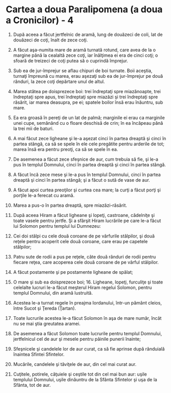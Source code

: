 # Cartea a doua Paralipomena (a doua a Cronicilor) - 4

1. După aceea a făcut jertfelnic de aramă, lung de douăzeci de coli, lat de douăzeci de coţi, înalt de zece coţi. 

2. A făcut aşa-numita mare de aramă turnată rotund, care avea de la o margine până la cealaltă zece coţi, iar înălţimea ei era de cinci coţi; o sfoară de treizeci de coţi putea să o cuprindă împrejur. 

3. Sub ea de jur-împrejur se aflau chipuri de boi turnate. Boii aceştia, turnaţi împreună cu marea, erau aşezaţi sub ea de jur-împrejur pe două rânduri, la zece coţi depărtare unul de altul. 

4. Marea stătea pe doisprezece boi: trei îndreptaţi spre miazănoapte, trei îndreptaţi spre apus, trei îndreptaţi spre miazăzi şi trei îndreptaţi spre răsărit, iar marea deasupra, pe ei; spatele boilor însă erau înăuntru, sub mare. 

5. Ea era groasă în pereţi de un lat de palmă; marginile ei erau ca marginile unei cupe, semănând cu o floare deschisă de crin; în ea încăpeau până la trei mii de baturi. 

6. A mai făcut zece ligheane şi le-a aşezat cinci în partea dreaptă şi cinci în partea stângă, ca să se spele în ele cele pregătite pentru arderile de tot; marea însă era pentru preoţi, ca să se spele în ea. 

7. De asemenea a făcut zece sfeşnice de aur, cum trebuia să fie, şi le-a pus în templul Domnului, cinci în partea dreaptă şi cinci în partea stângă. 

8. A făcut încă zece mese şi le-a pus în templul Domnului, cinci în partea dreaptă şi cinci în partea stângă; şi a făcut o sută de vase de aur. 

9. A făcut apoi curtea preoţilor şi curtea cea mare; la curţi a făcut porţi şi porţile le-a ferecat cu aramă. 

10. Marea a pus-o în partea dreaptă, spre miazăzi-răsărit. 

11. După aceea Hiram a făcut ligheane şi lopeţi, castroane, cădelniţe şi toate vasele pentru jertfe. Şi a sfârşit Hiram lucrările pe care le-a făcut lui Solomon pentru templul lui Dumnezeu: 

12. Cei doi stâlpi cu cele două coroane de pe vârfurile stâlpilor, şi două reţele pentru acoperit cele două coroane, care erau pe capetele stâlpilor; 

13. Patru sute de rodii a pus pe reţele, câte două rânduri de rodii pentru fiecare reţea, care acoperea cele două coroane de pe vârful stâlpilor. 

14. A făcut postamente şi pe postamente ligheane de spălat; 

15. O mare şi sub ea doisprezece boi; 16. Ligheane, lopeţi, furculiţe şi toate celelalte lucruri le-a făcut meşterul Hiram regelui Solomon, pentru templul Domnului, din aramă lustruită. 

17. Acestea le-a turnat regele în preajma Iordanului, într-un pământ cleios, între Sucot şi Ţereda (Ţartan). 

18. Toate lucrurile acestea le-a făcut Solomon în aşa de mare număr, încât nu se mai ştia greutatea aramei. 

19. De asemenea a făcut Solomon toate lucrurile pentru templul Domnului, jertfelnicul cel de aur şi mesele pentru pâinile punerii înainte; 

20. Sfeşnicele şi candelele lor de aur curat, ca să fie aprinse după rânduială înaintea Sfintei Sfintelor. 

21. Mucările, candelele şi tăviţele de aur, din cel mai curat aur. 

22. Cuţitele, potirele, căţuiele şi ceştile tot din cel mai bun aur: uşile templului Domnului, uşile dinăuntru de la Sfânta Sfintelor şi uşa de la Sfânta, tot de aur. 

